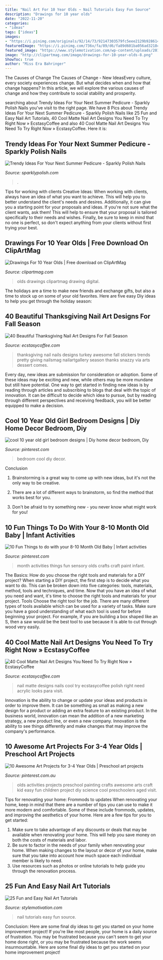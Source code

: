 ```yaml
---
title: "Nail Art For 10 Year Olds ~ Nail Tutorials Easy Fun Source"
description: "Drawings for 10 year olds"
date: "2022-11-20"
categories:
- "ideas"
tags: ["ideas"]
images:
- "https://i.pinimg.com/originals/92/14/73/92147303579fc5eee2129b9286146443.jpg"
featuredImage: "https://i.pinimg.com/736x/fa/89/d6/fa89d601ba056ad3218cb42c34d9051c--preschool-art-projects-kid-art-projects.jpg"
featured_image: "https://www.stylemotivation.com/wp-content/uploads/2013/08/25-Fun-and-Easy-Nail-Art-Tutorials-24.jpg"
image: "http://clipartmag.com/image/drawings-for-10-year-olds-8.png"
ShowToc: true
author: "Miss Era Bahringer"
---
```



The Causes of Change
The Causes of Change - New IdeasEvery culture, every society experiences change. But what decides when and how that change happens? In this article, we will explore the various causes of change and how they contribute to social stability and prosperity.

	

		
searching about Trendy Ideas For Your Next Summer Pedicure - Sparkly Polish Nails you've visit to the right page. We have 8 Pics about Trendy Ideas For Your Next Summer Pedicure - Sparkly Polish Nails like 25 Fun and Easy Nail Art Tutorials, 40 Cool Matte Nail Art Designs You Need To Try Right Now » EcstasyCoffee and also 40 Cool Matte Nail Art Designs You Need To Try Right Now » EcstasyCoffee. Here it is:
		
    
## Trendy Ideas For Your Next Summer Pedicure - Sparkly Polish Nails

<img loading=lazy src="http://www.sparklypolish.com/wp-content/uploads/2019/04/summerpedi8.jpeg" onerror="this.onerror=null;this.src='https://tse1.mm.bing.net/th?id=OIP.r__6E95iwoTz3mvJccEyKwHaE8&amp;pid=15.1';" alt="Trendy Ideas For Your Next Summer Pedicure - Sparkly Polish Nails">

_Source: sparklypolish.com_

>. 

	

Tips for working with clients
Creative Ideas: When working with clients, always have an idea of what you want to achieve. This will help you to better understand the client's needs and desires. Additionally, it can give you a starting point for your proposals and ideas. If you're not sure what the client wants, ask them! This will help to ensure that your proposal is tailored specifically to their needs and wishes. Finally, be sure to keep in mind that no one is perfect, so don't expect anything from your clients without first trying your best.

    
## Drawings For 10 Year Olds | Free Download On ClipArtMag

<img loading=lazy src="http://clipartmag.com/image/drawings-for-10-year-olds-8.png" onerror="this.onerror=null;this.src='https://tse2.mm.bing.net/th?id=OIP.K0eWLobL-CpW-1hrcT4AZAAAAA&amp;pid=15.1';" alt="Drawings For 10 Year Olds | Free download on ClipArtMag">

_Source: clipartmag.com_

>olds drawings clipartmag drawing digital. 

	

The holidays are a time to make new friends and exchange gifts, but also a time to stock up on some of your old favorites. Here are five easy Diy ideas to help you get through the holiday season: 

    
## 40 Beautiful Thanksgiving Nail Art Designs For Fall Season

<img loading=lazy src="https://i1.wp.com/www.ecstasycoffee.com/wp-content/uploads/2016/10/Pretty-Thanksgiving-Day-Nails-Design.jpg?resize=625%2C483&amp;ssl=1" onerror="this.onerror=null;this.src='https://tse1.mm.bing.net/th?id=OIP.seufguRbo9wuDgII539YxAHaFu&amp;pid=15.1';" alt="40 Beautiful Thanksgiving Nail Art Designs For Fall Season">

_Source: ecstasycoffee.com_

>thanksgiving nail nails designs turkey awesome fall stickers trends pretty giving nailsmag nailartgallery season thanks snazzy via arts dessert comes. 

	

Every day, new ideas are submission for consideration or adoption. Some of these ideas may be exciting and new, while others may be more mundane but still have potential. One way to get started in finding new ideas is by reading through articles and subscribing to blogs that deal with the topic of innovation. It can be difficult to decide which idea to pursue, but by reading through different perspectives and receiving feedback, you will be better equipped to make a decision.

    
## Cool 10 Year Old Girl Bedroom Designs | Diy Home Decor Bedroom, Diy

<img loading=lazy src="https://i.pinimg.com/736x/ba/78/03/ba7803c3fbab07e9e85ecd937d924e5c.jpg" onerror="this.onerror=null;this.src='https://tse2.mm.bing.net/th?id=OIP._HDryuu6vmODyBhs1QkrZAHaJ3&amp;pid=15.1';" alt="cool 10 year old girl bedroom designs | Diy home decor bedroom, Diy">

_Source: pinterest.com_

>bedroom cool diy decor. 

	

Conclusion
1. Brainstorming is a great way to come up with new ideas, but it's not the only way to be creative.
2. There are a lot of different ways to brainstorm, so find the method that works best for you.

3. Don't be afraid to try something new - you never know what might work for you!

    
## 10 Fun Things To Do With Your 8-10 Month Old Baby | Infant Activities

<img loading=lazy src="https://i.pinimg.com/originals/92/14/73/92147303579fc5eee2129b9286146443.jpg" onerror="this.onerror=null;this.src='https://tse3.mm.bing.net/th?id=OIP.xKbsusTlBL0L2FU_fzrrhQHaJ4&amp;pid=15.1';" alt="10 Fun Things to do with your 8-10 Month Old Baby | Infant activities">

_Source: pinterest.com_

>month activities things fun sensory olds crafts craft paint infant. 

	

The Basics: How do you choose the right tools and materials for a DIY project?
When starting a DIY project, the first step is to decide what you want to do. This can be broken down into five categories: tools, materials, method, tools and techniques, and time. Now that you have an idea of what you need and want, it's time to choose the right tools and materials for your project.
Tools
Choose the right tool for the job. There are many different types of tools available which can be used for a variety of tasks. Make sure you have a good understanding of what each tool is used for before beginning your project. For example, if you are building a box shaped like an S, then a saw would be the best tool to use because it is able to cut through wood very easily.

    
## 40 Cool Matte Nail Art Designs You Need To Try Right Now » EcstasyCoffee

<img loading=lazy src="https://i2.wp.com/www.ecstasycoffee.com/wp-content/uploads/2016/09/Matte-Nail-Art-Ideas-@EcstasyCoffee-25.jpg" onerror="this.onerror=null;this.src='https://tse1.mm.bing.net/th?id=OIP.9LZLVPKLuVs7c9iyMpFcGAHaHa&amp;pid=15.1';" alt="40 Cool Matte Nail Art Designs You Need To Try Right Now » EcstasyCoffee">

_Source: ecstasycoffee.com_

>nail matte designs nails cool try ecstasycoffee polish right need acrylic looks para visit. 

	

Innovation is the ability to change or update your ideas and products in order to improve them. It can be something as small as making a new design for a product or adding an extra feature to an existing product. In the business world, innovation can mean the addition of a new marketing strategy, a new product line, or even a new company. Innovation is the ability to see things differently and make changes that may improve the company's performance.

    
## 10 Awesome Art Projects For 3-4 Year Olds | Preschool Art Projects

<img loading=lazy src="https://i.pinimg.com/736x/fa/89/d6/fa89d601ba056ad3218cb42c34d9051c--preschool-art-projects-kid-art-projects.jpg" onerror="this.onerror=null;this.src='https://tse4.mm.bing.net/th?id=OIP.3_by-dm8HngtHJlF851KrwHaLH&amp;pid=15.1';" alt="10 Awesome Art Projects for 3-4 Year Olds | Preschool art projects">

_Source: pinterest.com.au_

>olds activities projects preschool painting crafts awesome arts craft kid easy fun children project diy science cool preschoolers aged visit. 

	

Tips for renovating your home: Frommods to updates
When renovating your home, keep in mind that there are a number of tips you can use to make it more modern and comfortable. Some of these include frommods, updates, and improving the aesthetics of your home. Here are a few tips for you to get started: 
1. Make sure to take advantage of any discounts or deals that may be available when renovating your home. This will help you save money on both the costs of materials and labor. 
2. Be sure to factor in the needs of your family when renovating your home. When making changes to the layout or decor of your home, make sure that you take into account how much space each individual member is likely to need. 
3. Use resources such as photos or online tutorials to help guide you through the renovation process.

    
## 25 Fun And Easy Nail Art Tutorials

<img loading=lazy src="https://www.stylemotivation.com/wp-content/uploads/2013/08/25-Fun-and-Easy-Nail-Art-Tutorials-24.jpg" onerror="this.onerror=null;this.src='https://tse2.mm.bing.net/th?id=OIP.N7hApGIWtjTeiSdNTN6N4gHaOw&amp;pid=15.1';" alt="25 Fun and Easy Nail Art Tutorials">

_Source: stylemotivation.com_

>nail tutorials easy fun source. 

	

Conclusion: Here are some final diy ideas to get you started on your home improvement project!
If you're like most people, your home is a daily source of frustration. You may be frustrated because you can't seem to get your home done right, or you may be frustrated because the work seems insurmountable. Here are some final diy ideas to get you started on your home improvement project!


